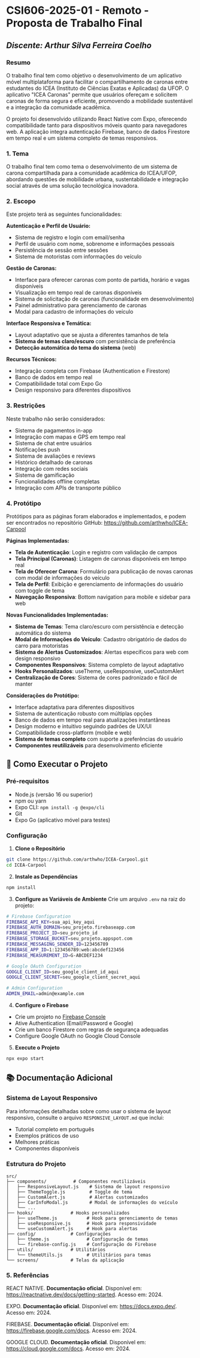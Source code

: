 # **CSI606-2025-01 - Remoto - Proposta de Trabalho Final**

## *Discente: Arthur Silva Ferreira Coelho*

<!-- Descrever um resumo sobre o trabalho. -->

### Resumo

O trabalho final tem como objetivo o desenvolvimento de um aplicativo móvel multiplataforma para facilitar o compartilhamento de caronas entre estudantes do ICEA (Instituto de Ciências Exatas e Aplicadas) da UFOP. O aplicativo "ICEA Caronas" permite que usuários ofereçam e solicitem caronas de forma segura e eficiente, promovendo a mobilidade sustentável e a integração da comunidade acadêmica.

O projeto foi desenvolvido utilizando React Native com Expo, oferecendo compatibilidade tanto para dispositivos móveis quanto para navegadores web. A aplicação integra autenticação Firebase, banco de dados Firestore em tempo real e um sistema completo de temas responsivos.

<!-- Apresentar o tema. -->
### 1. Tema

O trabalho final tem como tema o desenvolvimento de um sistema de carona compartilhada para a comunidade acadêmica do ICEA/UFOP, abordando questões de mobilidade urbana, sustentabilidade e integração social através de uma solução tecnológica inovadora.

<!-- Descrever e limitar o escopo da aplicação. -->
### 2. Escopo

Este projeto terá as seguintes funcionalidades:

**Autenticação e Perfil de Usuário:**
- Sistema de registro e login com email/senha
- Perfil de usuário com nome, sobrenome e informações pessoais
- Persistência de sessão entre sessões
- Sistema de motoristas com informações do veículo

**Gestão de Caronas:**
- Interface para oferecer caronas com ponto de partida, horário e vagas disponíveis
- Visualização em tempo real de caronas disponíveis
- Sistema de solicitação de caronas (funcionalidade em desenvolvimento)
- Painel administrativo para gerenciamento de caronas
- Modal para cadastro de informações do veículo

**Interface Responsiva e Temática:**
- Layout adaptativo que se ajusta a diferentes tamanhos de tela
- **Sistema de temas claro/escuro** com persistência de preferência
- **Detecção automática do tema do sistema** (web)

**Recursos Técnicos:**
- Integração completa com Firebase (Authentication e Firestore)
- Banco de dados em tempo real
- Compatibilidade total com Expo Go
- Design responsivo para diferentes dispositivos

<!-- Apresentar restrições de funcionalidades e de escopo. -->
### 3. Restrições

Neste trabalho não serão considerados:

- Sistema de pagamentos in-app
- Integração com mapas e GPS em tempo real
- Sistema de chat entre usuários
- Notificações push
- Sistema de avaliações e reviews
- Histórico detalhado de caronas
- Integração com redes sociais
- Sistema de gamificação
- Funcionalidades offline completas
- Integração com APIs de transporte público

<!-- Construir alguns protótipos para a aplicação, disponibilizá-los no Github e descrever o que foi considerado. //-->
### 4. Protótipo

Protótipos para as páginas foram elaborados e implementados, e podem ser encontrados no repositório GitHub: https://github.com/arthwho/ICEA-Carpool

**Páginas Implementadas:**
- **Tela de Autenticação**: Login e registro com validação de campos
- **Tela Principal (Caronas)**: Listagem de caronas disponíveis em tempo real
- **Tela de Oferecer Carona**: Formulário para publicação de novas caronas com modal de informações do veículo
- **Tela de Perfil**: Exibição e gerenciamento de informações do usuário com toggle de tema
- **Navegação Responsiva**: Bottom navigation para mobile e sidebar para web

**Novas Funcionalidades Implementadas:**
- **Sistema de Temas**: Tema claro/escuro com persistência e detecção automática do sistema
- **Modal de Informações do Veículo**: Cadastro obrigatório de dados do carro para motoristas
- **Sistema de Alertas Customizados**: Alertas específicos para web com design responsivo
- **Componentes Responsivos**: Sistema completo de layout adaptativo
- **Hooks Personalizados**: useTheme, useResponsive, useCustomAlert
- **Centralização de Cores**: Sistema de cores padronizado e fácil de manter

**Considerações do Protótipo:**
- Interface adaptativa para diferentes dispositivos
- Sistema de autenticação robusto com múltiplas opções
- Banco de dados em tempo real para atualizações instantâneas
- Design moderno e intuitivo seguindo padrões de UX/UI
- Compatibilidade cross-platform (mobile e web)
- **Sistema de temas completo** com suporte a preferências do usuário
- **Componentes reutilizáveis** para desenvolvimento eficiente

## 🚀 Como Executar o Projeto

### Pré-requisitos
- Node.js (versão 16 ou superior)
- npm ou yarn
- Expo CLI: `npm install -g @expo/cli`
- Git
- Expo Go (aplicativo móvel para testes)

### Configuração

1. **Clone o Repositório**
```bash
git clone https://github.com/arthwho/ICEA-Carpool.git
cd ICEA-Carpool
```

2. **Instale as Dependências**
```bash
npm install
```

3. **Configure as Variáveis de Ambiente**
Crie um arquivo `.env` na raiz do projeto:
```bash
# Firebase Configuration
FIREBASE_API_KEY=sua_api_key_aqui
FIREBASE_AUTH_DOMAIN=seu_projeto.firebaseapp.com
FIREBASE_PROJECT_ID=seu_projeto_id
FIREBASE_STORAGE_BUCKET=seu_projeto.appspot.com
FIREBASE_MESSAGING_SENDER_ID=123456789
FIREBASE_APP_ID=1:123456789:web:abcdef123456
FIREBASE_MEASUREMENT_ID=G-ABCDEF1234

# Google OAuth Configuration
GOOGLE_CLIENT_ID=seu_google_client_id_aqui
GOOGLE_CLIENT_SECRET=seu_google_client_secret_aqui

# Admin Configuration
ADMIN_EMAIL=admin@example.com
```

4. **Configure o Firebase**
- Crie um projeto no [Firebase Console](https://console.firebase.google.com)
- Ative Authentication (Email/Password e Google)
- Crie um banco Firestore com regras de segurança adequadas
- Configure Google OAuth no Google Cloud Console

5. **Execute o Projeto**
```bash
npx expo start
```

## 📚 Documentação Adicional

### Sistema de Layout Responsivo
Para informações detalhadas sobre como usar o sistema de layout responsivo, consulte o arquivo `RESPONSIVE_LAYOUT.md` que inclui:
- Tutorial completo em português
- Exemplos práticos de uso
- Melhores práticas
- Componentes disponíveis

### Estrutura do Projeto
```
src/
├── components/          # Componentes reutilizáveis
│   ├── ResponsiveLayout.js    # Sistema de layout responsivo
│   ├── ThemeToggle.js         # Toggle de tema
│   ├── CustomAlert.js         # Alertas customizados
│   ├── CarInfoModal.js        # Modal de informações do veículo
│   └── ...
├── hooks/              # Hooks personalizados
│   ├── useTheme.js           # Hook para gerenciamento de temas
│   ├── useResponsive.js      # Hook para responsividade
│   └── useCustomAlert.js     # Hook para alertas
├── config/             # Configurações
│   ├── theme.js              # Configuração de temas
│   └── firebase-config.js    # Configuração do Firebase
├── utils/              # Utilitários
│   └── themeUtils.js         # Utilitários para temas
└── screens/            # Telas da aplicação
```

### 5. Referências

REACT NATIVE. **Documentação oficial**. Disponível em: https://reactnative.dev/docs/getting-started. Acesso em: 2024.

EXPO. **Documentação oficial**. Disponível em: https://docs.expo.dev/. Acesso em: 2024.

FIREBASE. **Documentação oficial**. Disponível em: https://firebase.google.com/docs. Acesso em: 2024.

GOOGLE CLOUD. **Documentação oficial**. Disponível em: https://cloud.google.com/docs. Acesso em: 2024.